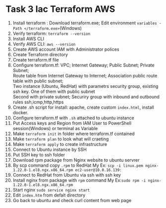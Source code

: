 # Task 3 Iac Terraform AWS
1. Install terraform : Download terraform.exe; Edit environment ```variables -Path </terraform.exe>```(Windows)
2. Verify terraform: ```terraform --version```
3. Install AWS CLI
4. Verify AWS CLI: ```aws --version```
5. Create AWS account IAM with Administrator polices
6. Create Terraform directory 
7. Create terraform.tf file
8. Configure terraform.tf: VPC; Internet Gateway; Public Subnet; Private Subnet; <br /> 
Route table from Internet Gateway to Internet; Association public route table with public subnet; <br /> 
Two instance (Ubuntu, RedHat) with parametrs security group, existing ssh key. One of them with public subnet  <br /> 
Second with private subnet; Securiry group with inbound and outbound rules ssh,icmp,http,https
9. Create .sh script for install: apache, create custom ```index.html```, install docker.
10. Configure terraform.tf with ```.sh``` attached to ubuntu instance
11. Put Access keys and Region from IAM User to PowerShell session(Windows) or terminal as Variable
12. Make ```terraform init``` in folder where terraform.tf contained
13. Make ```terraform plan``` to look what will craeting
14. Make ```terraform apply``` to create infrastructure
15. Connect to Ubuntu instance by SSH
16. Put SSH key to ssh folder
17. Download rpm package from Nginx website to ubuntu servrer
18. By scp command copy ```.rpm``` to RedHat My Ex: ```scp -i linux.pem nginx-1.22.0-1.el8.ngx.x86_64.rpm ec2-user@10.0.16.139:```
19. Connect to RedHat from Ubuntu via ssh with ssh key
20. Install nginx from package with ```rpm``` command My Ex:```sudo rpm -i nginx-1.22.0-1.el8.ngx.x86_64.rpm```
21. Start nginx ```sudo service nginx start```
22. Edit ```index.htm``` from defalt directory
23. Go back to ubuntu and check curl <nginxhost ip> content from web page 

